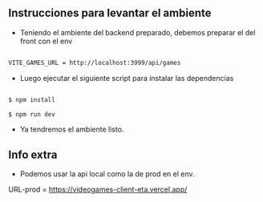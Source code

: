 ## Instrucciones para levantar el ambiente

- Teniendo el ambiente del backend preparado, debemos preparar el del front con el env

```bash

VITE_GAMES_URL = http://localhost:3999/api/games

```



- Luego ejecutar el siguiente script para instalar las dependencias

```bash

$ npm install

$ npm run dev

```

- Ya tendremos el ambiente listo.

## Info extra

- Podemos usar la api local como la de prod en el env.

URL-prod = https://videogames-client-eta.vercel.app/
